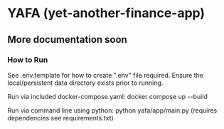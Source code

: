 # YAFA (yet-another-finance-app)

## More documentation soon

### How to Run

See .env.template for how to create ".env" file required.
Ensure the local/persistent data directory exists prior to running.

Run via included docker-compose.yaml: docker compose up --build

Run via command line using python: python yafa/app/main.py (requires dependencies see requirements.txt)